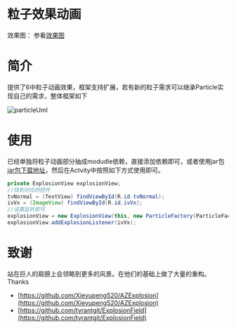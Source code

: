 # 粒子效果动画

效果图：
参看[效果图](https://xsfelvis.github.io/2016/11/28/%E7%B2%92%E5%AD%90%E5%8A%A8%E7%94%BB%E5%AD%A6%E4%B9%A0/)

# 简介
提供了6中粒子动画效果，框架支持扩展，若有新的粒子需求可以继承Particle实现自己的需求，整体框架如下

![particleUml](http://ogopjinry.bkt.clouddn.com/Particle.jpeg)

# 使用
已经单独将粒子动画部分抽成modudle依赖，直接添加依赖即可，或者使用jar包[jar包下载地址](http://ogopjinry.bkt.clouddn.com/explosion.jar)，然后在Actvity中按照如下方式使用即可。

``` java
private ExplosionView explosionView;
//找到对应的控件
tvNormal = (TextView) findViewById(R.id.tvNormal);
ivVx = (ImageView) findViewById(R.id.ivVx);
//设置监听即可
explosionView = new ExplosionView(this, new ParticleFactory(ParticleFactory.NORMAL));     explosionView.addExplosionListener(tvNormal);
explosionView.addExplosionListener(ivVx);
```

# 致谢
站在巨人的肩膀上会领略到更多的风景。在他们的基础上做了大量的重构。
Thanks 
- [https://github.com/Xieyupeng520/AZExplosion](https://github.com/Xieyupeng520/AZExplosion)
- [https://github.com/tyrantgit/ExplosionField](https://github.com/tyrantgit/ExplosionField)



